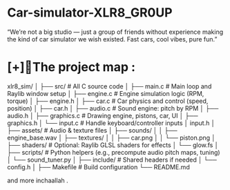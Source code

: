 # Car-simulator-XLR8_GR0UP
“We’re not a big studio — just a group of friends without experience making the kind of car simulator we wish existed. Fast cars, cool vibes, pure fun.” 

# [+]📍The project map :

xlr8_sim/
│
├── src/                     # All C source code
│   ├── main.c               # Main loop and Raylib window setup
│   ├── engine.c             # Engine simulation logic (RPM, torque)
│   ├── engine.h
│   ├── car.c                # Car physics and control (speed, position)
│   ├── car.h
│   ├── audio.c              # Sound engine: pitch by RPM
│   ├── audio.h
│   ├── graphics.c           # Drawing engine, pistons, car, UI
│   ├── graphics.h
│   └── input.c              # Handle keyboard/controller inputs
│       input.h
│
├── assets/                 # Audio & texture files
│   ├── sounds/
│   │   ├── engine_base.wav
│   ├── textures/
│   │   ├── car.png
│   │   └── piston.png
│
├── shaders/                # Optional: Raylib GLSL shaders for effects
│   └── glow.fs
│
├── scripts/                # Python helpers (e.g., precompute audio pitch maps, tuning)
│   └── sound_tuner.py
│
├── include/                # Shared headers if needed
│   └── config.h
│
├── Makefile                # Build configuration
└── README.md

and more inchaallah .
